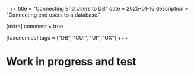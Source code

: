+++
title = "Connecting End Users to DB"
date = 2025-01-16
description = "Connecting end users to a database."

[extra]
comment = true

[taxonomies]
tags = ["DB", "GUI", "UI", "UX"]
+++

# Work in progress and test